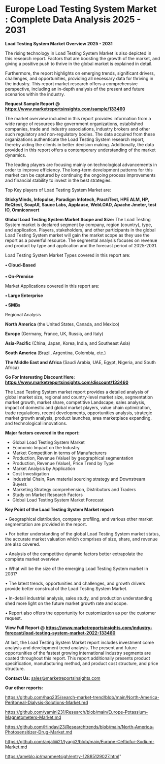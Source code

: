 # Europe Load Testing System Market : Complete Data Analysis 2025 - 2031

<Strong> Load Testing System Market Overview 2025 - 2031</strong>

The rising technology in Load Testing System Market is also depicted in this research report. Factors that are boosting the growth of the market, and giving a positive push to thrive in the global market is explained in detail.

Furthermore, the report highlights on emerging trends, significant drivers, challenges, and opportunities, providing all necessary data for thriving in the industry. This report market research offers a comprehensive perspective, including an in-depth analysis of the present and future scenarios within the industry.

<strong>Request Sample Report @ <a href=https://www.marketreportsinsights.com/sample/133460>https://www.marketreportsinsights.com/sample/133460</a></strong>

The market overview included in this report provides information from a wide range of resources like government organizations, established companies, trade and industry associations, industry brokers and other such regulatory and non-regulatory bodies. The data acquired from these organizations authenticate the Load Testing System research report, thereby aiding the clients in better decision making. Additionally, the data provided in this report offers a contemporary understanding of the market dynamics.

The leading players are focusing mainly on technological advancements in order to improve efficiency. The long-term development patterns for this market can be captured by continuing the ongoing process improvements and financial stability to invest in the best strategies.

Top Key players of Load Testing System Market are:

<strong>StickyMinds, Infopulse, Paradigm Infotech, PractiTest, HPE ALM, HP, ReQtest, SoapUI, Sauce Labs, Applause, WebLOAD, Apache Jmeter, test IO, Omniconvert</strong>

<strong><b>Global Load Testing System Market Scope and Size:</b></strong>
The Load Testing System market is declared segment by company, region (country), type, and application. Players, stakeholders, and other participants in the global Load Testing System market will gain the market scope as they use the report as a powerful resource. The segmental analysis focuses on revenue and product by type and application and the forecast period of 2025-2031.

Load Testing System Market Types covered in this report are:

<strong>• Cloud-Based

• On-Premise</strong>

Market Applications covered in this report are:

<strong>• Large Enterprise

• SMBs</strong> 

Regional Analysis

<strong>North America</strong> (the United States, Canada, and Mexico)

<strong>Europe</strong> (Germany, France, UK, Russia, and Italy)

<strong>Asia-Pacific</strong> (China, Japan, Korea, India, and Southeast Asia)

<strong>South America</strong> (Brazil, Argentina, Colombia, etc.)

<strong>The Middle East and Africa</strong> (Saudi Arabia, UAE, Egypt, Nigeria, and South Africa)

<strong>Go For Interesting Discount Here: <a href=https://www.marketreportsinsights.com/discount/133460>https://www.marketreportsinsights.com/discount/133460</a></strong>

The Load Testing System market report provides a detailed analysis of global market size, regional and country-level market size, segmentation market growth, market share, competitive Landscape, sales analysis, impact of domestic and global market players, value chain optimization, trade regulations, recent developments, opportunities analysis, strategic market growth analysis, product launches, area marketplace expanding, and technological innovations.

<strong><b>Major factors covered in the report:</b></strong>
<ul>
  <li>Global Load Testing System Market </li>
  <li>Economic Impact on the Industry</li>
  <li>Market Competition in terms of Manufacturers</li>
  <li>Production, Revenue (Value) by geographical segmentation</li>
  <li>Production, Revenue (Value), Price Trend by Type</li>
  <li>Market Analysis by Application</li>
  <li>Cost Investigation</li>
  <li>Industrial Chain, Raw material sourcing strategy and Downstream Buyers</li>
  <li>Marketing Strategy comprehension, Distributors and Traders</li>
  <li>Study on Market Research Factors</li>
  <li>Global Load Testing System Market Forecast</li>
</ul>

<strong><b>Key Point of the Load Testing System Market report:</b></strong>

• Geographical distribution, company profiling, and various other market segmentation are provided in the report.

• For better understanding of the global Load Testing System market status, the accurate market valuation which comprises of size, share, and revenue are also covered.

• Analysis of the competitive dynamic factors better extrapolate the complete market overview

• What will be the size of the emerging Load Testing System market in 2031?

• The latest trends, opportunities and challenges, and growth drivers provide better construal of the Load Testing System Market.

• In-detail industrial analysis, sales study, and production understanding shed more light on the future market growth rate and scope.

• Report also offers the opportunity for customization as per the customer request.

<strong><b>View Full Report @ <a href=https://www.marketreportsinsights.com/industry-forecast/load-testing-system-market-2022-133460>https://www.marketreportsinsights.com/industry-forecast/load-testing-system-market-2022-133460</a></b></strong>


At last, the Load Testing System Market report includes investment come analysis and development trend analysis. The present and future opportunities of the fastest growing international industry segments are coated throughout this report. This report additionally presents product specification, manufacturing method, and product cost structure, and price structure.

<strong>Contact Us:</strong>
sales@marketreportsinsights.com

<strong>Our other reports:</strong>

<a href=https://github.com/haq235/search-market-trend/blob/main/North-America-Peritoneal-Dialysis-Solutions-Market.md>https://github.com/haq235/search-market-trend/blob/main/North-America-Peritoneal-Dialysis-Solutions-Market.md</a>

<a href=https://github.com/yamini231/Research/blob/main/Europe-Potassium-Magnetometers-Market.md>https://github.com/yamini231/Research/blob/main/Europe-Potassium-Magnetometers-Market.md</a>

<a href=https://github.com/Hindavi23/Researchtrends/blob/main/North-America-Photosensitizer-Drug-Market.md>https://github.com/Hindavi23/Researchtrends/blob/main/North-America-Photosensitizer-Drug-Market.md</a>

<a href=https://github.com/anjaliiii21/tyagii2/blob/main/Europe-Ceftiofur-Sodium-Market.md>https://github.com/anjaliiii21/tyagii2/blob/main/Europe-Ceftiofur-Sodium-Market.md</a>

<a href=https://ameblo.jp/manmeetsigh/entry-12885129027.html>https://ameblo.jp/manmeetsigh/entry-12885129027.html</a>"
